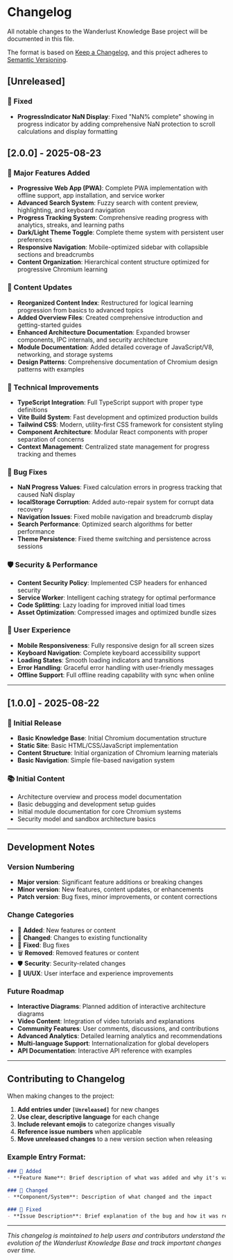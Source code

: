 # Changelog

All notable changes to the Wanderlust Knowledge Base project will be documented in this file.

The format is based on [Keep a Changelog](https://keepachangelog.com/en/1.0.0/),
and this project adheres to [Semantic Versioning](https://semver.org/spec/v2.0.0.html).

## [Unreleased]

### 🐛 Fixed
- **ProgressIndicator NaN Display**: Fixed "NaN% complete" showing in progress indicator by adding comprehensive NaN protection to scroll calculations and display formatting

## [2.0.0] - 2025-08-23

### 🚀 Major Features Added
- **Progressive Web App (PWA)**: Complete PWA implementation with offline support, app installation, and service worker
- **Advanced Search System**: Fuzzy search with content preview, highlighting, and keyboard navigation
- **Progress Tracking System**: Comprehensive reading progress with analytics, streaks, and learning paths
- **Dark/Light Theme Toggle**: Complete theme system with persistent user preferences
- **Responsive Navigation**: Mobile-optimized sidebar with collapsible sections and breadcrumbs
- **Content Organization**: Hierarchical content structure optimized for progressive Chromium learning

### 🎯 Content Updates
- **Reorganized Content Index**: Restructured for logical learning progression from basics to advanced topics
- **Added Overview Files**: Created comprehensive introduction and getting-started guides
- **Enhanced Architecture Documentation**: Expanded browser components, IPC internals, and security architecture
- **Module Documentation**: Added detailed coverage of JavaScript/V8, networking, and storage systems
- **Design Patterns**: Comprehensive documentation of Chromium design patterns with examples

### 🔧 Technical Improvements
- **TypeScript Integration**: Full TypeScript support with proper type definitions
- **Vite Build System**: Fast development and optimized production builds
- **Tailwind CSS**: Modern, utility-first CSS framework for consistent styling
- **Component Architecture**: Modular React components with proper separation of concerns
- **Context Management**: Centralized state management for progress tracking and themes

### 🐛 Bug Fixes
- **NaN Progress Values**: Fixed calculation errors in progress tracking that caused NaN display
- **localStorage Corruption**: Added auto-repair system for corrupt data recovery
- **Navigation Issues**: Fixed mobile navigation and breadcrumb display
- **Search Performance**: Optimized search algorithms for better performance
- **Theme Persistence**: Fixed theme switching and persistence across sessions

### 🛡️ Security & Performance
- **Content Security Policy**: Implemented CSP headers for enhanced security
- **Service Worker**: Intelligent caching strategy for optimal performance
- **Code Splitting**: Lazy loading for improved initial load times
- **Asset Optimization**: Compressed images and optimized bundle sizes

### 📱 User Experience
- **Mobile Responsiveness**: Fully responsive design for all screen sizes
- **Keyboard Navigation**: Complete keyboard accessibility support
- **Loading States**: Smooth loading indicators and transitions
- **Error Handling**: Graceful error handling with user-friendly messages
- **Offline Support**: Full offline reading capability with sync when online

---

## [1.0.0] - 2025-08-22

### 🎉 Initial Release
- **Basic Knowledge Base**: Initial Chromium documentation structure
- **Static Site**: Basic HTML/CSS/JavaScript implementation
- **Content Structure**: Initial organization of Chromium learning materials
- **Basic Navigation**: Simple file-based navigation system

### 📚 Initial Content
- Architecture overview and process model documentation
- Basic debugging and development setup guides
- Initial module documentation for core Chromium systems
- Security model and sandbox architecture basics

---

## Development Notes

### Version Numbering
- **Major version**: Significant feature additions or breaking changes
- **Minor version**: New features, content updates, or enhancements
- **Patch version**: Bug fixes, minor improvements, or content corrections

### Change Categories
- 🚀 **Added**: New features or content
- 🔧 **Changed**: Changes to existing functionality
- 🐛 **Fixed**: Bug fixes
- 🗑️ **Removed**: Removed features or content
- 🛡️ **Security**: Security-related changes
- 📱 **UI/UX**: User interface and experience improvements

### Future Roadmap
- **Interactive Diagrams**: Planned addition of interactive architecture diagrams
- **Video Content**: Integration of video tutorials and explanations
- **Community Features**: User comments, discussions, and contributions
- **Advanced Analytics**: Detailed learning analytics and recommendations
- **Multi-language Support**: Internationalization for global developers
- **API Documentation**: Interactive API reference with examples

---

## Contributing to Changelog

When making changes to the project:

1. **Add entries under `[Unreleased]`** for new changes
2. **Use clear, descriptive language** for each change
3. **Include relevant emojis** to categorize changes visually
4. **Reference issue numbers** when applicable
5. **Move unreleased changes** to a new version section when releasing

### Example Entry Format:
```markdown
### 🚀 Added
- **Feature Name**: Brief description of what was added and why it's valuable

### 🔧 Changed
- **Component/System**: Description of what changed and the impact

### 🐛 Fixed
- **Issue Description**: Brief explanation of the bug and how it was resolved
```

---

*This changelog is maintained to help users and contributors understand the evolution of the Wanderlust Knowledge Base and track important changes over time.*
